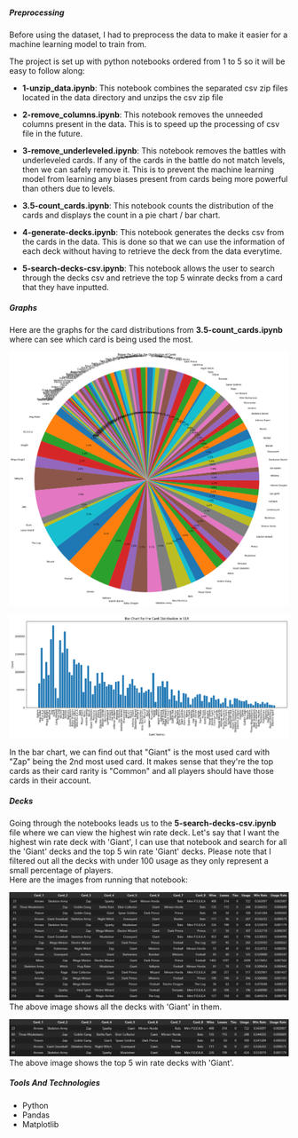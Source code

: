 ##### Preprocessing

Before using the dataset, I had to preprocess the data to make it easier for a machine learning model to train from.

The project is set up with python notebooks ordered from 1 to 5 so it will be easy to follow along:

- **1-unzip_data.ipynb**: This notebook combines the separated csv zip files located in the data directory and unzips the csv zip file

- **2-remove_columns.ipynb**: This notebook removes the unneeded columns present in the data. This is to speed up the processing of csv file in the future.

- **3-remove_underleveled.ipynb**: This notebook removes the battles with underleveled cards. If any of the cards in the battle do not match levels, then we can safely remove it. This is to prevent the machine learning model from learning any biases present from cards being more powerful than others due to levels.

- **3.5-count_cards.ipynb**: This notebook counts the distribution of the cards and displays the count in a pie chart / bar chart.

- **4-generate-decks.ipynb**: This notebook generates the decks csv from the cards in the data. This is done so that we can use the information of each deck without having to retrieve the deck from the data everytime.

- **5-search-decks-csv.ipynb**: This notebook allows the user to search through the decks csv and retrieve the top 5 winrate decks from a card that they have inputted.

##### Graphs

Here are the graphs for the card distributions from **3.5-count_cards.ipynb** where can see which card is being used the most.

<img width="1200" src="graphs/large-pie-chart.png"><br>

<img src="graphs/bar-chart.png"><br>

In the bar chart, we can find out that "Giant" is the most used card with "Zap" being the 2nd most used card. It makes sense that they're the top cards as their card rarity is "Common" and all players should have those cards in their account.

##### Decks

Going through the notebooks leads us to the **5-search-decks-csv.ipynb** file where we can view the highest win rate deck. Let's say that I want the highest win rate deck with 'Giant', I can use that notebook and search for all the 'Giant' decks and the top 5 win rate 'Giant' decks. Please note that I filtered out all the decks with under 100 usage as they only represent a small percentage of players.   
Here are the images from running that notebook:

<img src="graphs/all_giant_decks.png"><br>
The above image shows all the decks with 'Giant' in them.

<img src="graphs/top_5_giant_decks.png"><br>
The above image shows the top 5 win rate decks with 'Giant'.

##### Tools And Technologies

*   Python
*   Pandas
*   Matplotlib